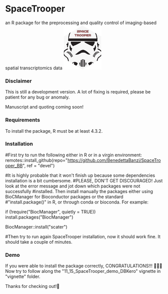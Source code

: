 # SpaceTrooper
an R package for the preprocessing and quality control of imaging-based spatial transcriptomics data
![alt text](https://github.com/BenedettaBanzi/SpaceTrooper_BB/blob/devel/spacetrooper_logo.png)

### Disclaimer
This is still a development version. A lot of fixing is required, please be patient for any
bug or anomaly.

Manuscript and quoting coming soon!

### Requirements
To install the package, R must be at least 4.3.2.

### Installation
#First try to run the following either in R or in a virgin environment:
remotes::install_github(repo="https://github.com/BenedettaBanzi/SpaceTrooper_BB", ref = "devel")

#It is highly probable that it won't finish up because some dependencies installation is a bit cumbersome.
#PLEASE, DON'T GET DISCOURAGED! Just look at the error message and jot down which packages were not successfully
#installed. Then install manually the packages either using BioCManager for Bioconductor packages or the standard 
#"install.package()" in R, or through conda or bioconda. For example:

if (!require("BiocManager", quietly = TRUE))
    install.packages("BiocManager")

BiocManager::install("scater")

#Then try to run again SpaceTrooper installation, now it should work fine.
It should take a couple of minutes.

### Demo
If you were able to install the package correctly, CONGRATULATIONS!!! 🎉🎉🎉
Now try to follow along the "11_15_SpaceTrooper_demo_DBKero" vignette in "vignette" folder.

Thanks for checking out!🌸

